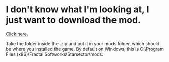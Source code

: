 # I don't know what I'm looking at, I just want to download the mod.
[Click here.](https://github.com/theDragn/ApexDesignCollective/releases/latest/download/Apex.Design.Collective.zip)

Take the folder inside the .zip and put it in your mods folder, which should be where you installed the game. By default on Windows, this is C:\Program Files (x86)\Fractal Softworks\Starsector\mods\.
